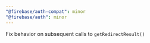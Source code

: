 ```yaml
---
"@firebase/auth-compat": minor
"@firebase/auth": minor
---
```


Fix behavior on subsequent calls to `getRedirectResult()`
